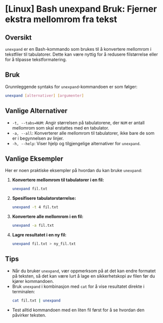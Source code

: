# [Linux] Bash unexpand Bruk: Fjerner ekstra mellomrom fra tekst

## Oversikt
`unexpand` er en Bash-kommando som brukes til å konvertere mellomrom i tekstfiler til tabulatorer. Dette kan være nyttig for å redusere filstørrelse eller for å tilpasse tekstformatering.

## Bruk
Grunnleggende syntaks for `unexpand`-kommandoen er som følger:

```bash
unexpand [alternativer] [argumenter]
```

## Vanlige Alternativer
- `-t, --tabs=NUM`: Angir størrelsen på tabulatorene, der `NUM` er antall mellomrom som skal erstattes med en tabulator.
- `-a, --all`: Konverterer alle mellomrom til tabulatorer, ikke bare de som er i begynnelsen av linjer.
- `-h, --help`: Viser hjelp og tilgjengelige alternativer for `unexpand`.

## Vanlige Eksempler
Her er noen praktiske eksempler på hvordan du kan bruke `unexpand`:

1. **Konvertere mellomrom til tabulatorer i en fil:**
   ```bash
   unexpand fil.txt
   ```

2. **Spesifisere tabulatorstørrelse:**
   ```bash
   unexpand -t 4 fil.txt
   ```

3. **Konvertere alle mellomrom i en fil:**
   ```bash
   unexpand -a fil.txt
   ```

4. **Lagre resultatet i en ny fil:**
   ```bash
   unexpand fil.txt > ny_fil.txt
   ```

## Tips
- Når du bruker `unexpand`, vær oppmerksom på at det kan endre formatet på teksten, så det kan være lurt å lage en sikkerhetskopi av filen før du kjører kommandoen.
- Bruk `unexpand` i kombinasjon med `cat` for å vise resultatet direkte i terminalen:
  ```bash
  cat fil.txt | unexpand
  ```
- Test alltid kommandoen med en liten fil først for å se hvordan den påvirker teksten.